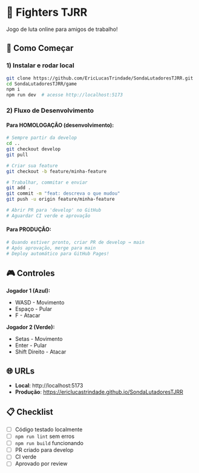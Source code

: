 # 🥊 Fighters TJRR

Jogo de luta online para amigos de trabalho!

## 🚀 Como Começar

### 1) Instalar e rodar local
```bash
git clone https://github.com/EricLucasTrindade/SondaLutadoresTJRR.git
cd SondaLutadoresTJRR/game
npm i
npm run dev  # acesse http://localhost:5173
```

### 2) Fluxo de Desenvolvimento

#### Para HOMOLOGAÇÃO (desenvolvimento):
```bash
# Sempre partir da develop
cd ..
git checkout develop
git pull

# Criar sua feature
git checkout -b feature/minha-feature

# Trabalhar, commitar e enviar
git add .
git commit -m "feat: descreva o que mudou"
git push -u origin feature/minha-feature

# Abrir PR para 'develop' no GitHub
# Aguardar CI verde e aprovação
```

#### Para PRODUÇÃO:
```bash
# Quando estiver pronto, criar PR de develop → main
# Após aprovação, merge para main
# Deploy automático para GitHub Pages!
```

## 🎮 Controles

**Jogador 1 (Azul):**
- WASD - Movimento
- Espaço - Pular  
- F - Atacar

**Jogador 2 (Verde):**
- Setas - Movimento
- Enter - Pular
- Shift Direito - Atacar

## 🌐 URLs

- **Local**: http://localhost:5173
- **Produção**: https://ericlucastrindade.github.io/SondaLutadoresTJRR

## 📋 Checklist

- [ ] Código testado localmente
- [ ] `npm run lint` sem erros
- [ ] `npm run build` funcionando
- [ ] PR criado para develop
- [ ] CI verde
- [ ] Aprovado por review
